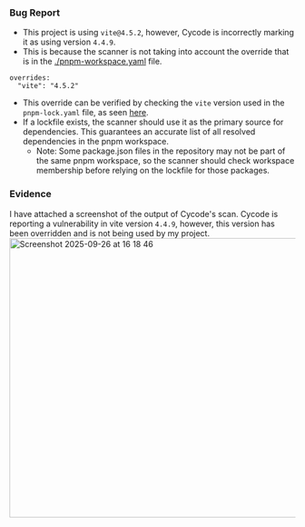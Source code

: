 ### Bug Report
* This project is using `vite@4.5.2`, however, Cycode is incorrectly marking it as using version `4.4.9`.
* This is because the scanner is not taking into account the override that is in the [./pnpm-workspace.yaml](https://github.com/darren-dooley/cycode-bug-report/blob/main/pnpm-workspace.yaml) file.
```
overrides:
  "vite": "4.5.2"
```
* This override can be verified by checking the `vite` version used in the `pnpm-lock.yaml` file, as seen [here](https://github.com/darren-dooley/cycode-bug-report/blob/main/pnpm-lock.yaml#L428).
* If a lockfile exists, the scanner should use it as the primary source for dependencies. This guarantees an accurate list of all resolved dependencies in the pnpm workspace.  
  * Note: Some package.json files in the repository may not be part of the same pnpm workspace, so the scanner should check workspace membership before relying on the lockfile for those packages.

### Evidence
I have attached a screenshot of the output of Cycode's scan. Cycode is reporting a vulnerability in vite version `4.4.9`, however, this version has been overridden and is not being used by my project.
<img width="2542" height="492" alt="Screenshot 2025-09-26 at 16 18 46" src="https://github.com/user-attachments/assets/32aad0d6-a086-4939-82f2-a042b13454d2" />
